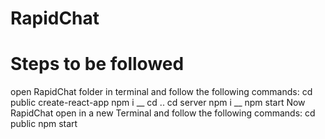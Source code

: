 # RapidChat
# Steps to be followed
open RapidChat folder in terminal and follow the following commands:
cd public
create-react-app
npm i __
cd ..
cd server
npm i __
npm start
Now RapidChat open in a new Terminal and follow the following commands:
cd public
npm start